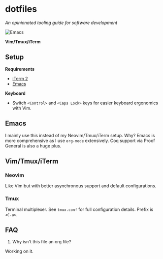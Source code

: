 # dotfiles

*An opinionated tooling guide for software development*

![Emacs](https://raw.githubusercontent.com/mudrasone/dotfiles/master/emacs.png)

**Vim/Tmux/iTerm**

## Setup

**Requirements**

* [iTerm 2](https://www.iterm2.com/index.html)
* [Emacs](https://emacsformacosx.com/)

**Keyboard**

* Switch `<Control>` and `<Caps Lock>` keys for easier keyboard ergonomics with Vim.

## Emacs

I mainly use this instead of my Neovim/Tmux/iTerm setup. Why? Emacs is more comprehensive as I use `org-mode` extensively. Coq support via Proof General is also a huge plus.

## Vim/Tmux/iTerm

### Neovim

Like Vim but with better asynchronous support and default configurations.

### Tmux

Terminal multiplexer. See `tmux.conf` for full configuration details. Prefix is `<C-a>`.

## FAQ

1. Why isn't this file an org file?

Working on it.
